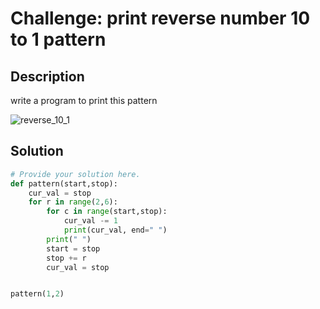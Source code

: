 # Challenge: print reverse number 10 to 1 pattern

## Description

write a program to print this pattern

![reverse_10_1](https://github.com/user-attachments/assets/4a14da9b-00f0-475a-86b0-351df3136a52)


## Solution

```python
# Provide your solution here.
def pattern(start,stop):
    cur_val = stop
    for r in range(2,6):
        for c in range(start,stop):
            cur_val -= 1
            print(cur_val, end=" ")
        print(" ")
        start = stop
        stop += r
        cur_val = stop


pattern(1,2)




